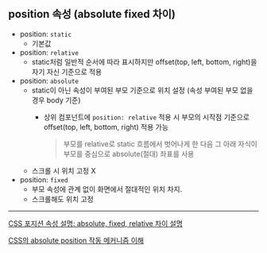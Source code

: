 ## position 속성 (absolute fixed 차이)
- position: `static`
    - 기본값
- position: `relative`
    - static처럼 일반적 순서에 따라 표시하지만 offset(top, left, bottom, right)을 자기 자신 기준으로 적용
- position: `absolute`
    - static이 아닌 속성이 부여된 부모 기준으로 위치 설정 (속성 부여된 부모 없을 경우 body 기준)
        - 상위 컴포넌트에 `position: relative` 적용 시 부모의 시작점 기준으로 offset(top, left, bottom, right) 적용 가능

            > 부모를 relative로 static 흐름에서 벗어나게 한 다음 그 아래 자식이 부모를 중심으로 absolute(절대) 좌표를 사용
            > 
    - 스크롤 시 위치 고정 X
- position: `fixed`
    - 부모 속성에 관계 없이 화면에서 절대적인 위치 차지.
    - 스크롤해도 위치 고정

---

[CSS 포지션 속성 설명: absolute, fixed, relative 차이 설명](https://oneroomtable.tistory.com/entry/CSS-%ED%8F%AC%EC%A7%80%EC%85%98-%EC%86%8D%EC%84%B1-%EC%84%A4%EB%AA%85-absolute-fixed-relative-%EC%B0%A8%EC%9D%B4-%EC%84%A4%EB%AA%85)

[CSS의 absolute position 작동 메커니즘 이해](https://www.daleseo.com/css-position-absolute/)
